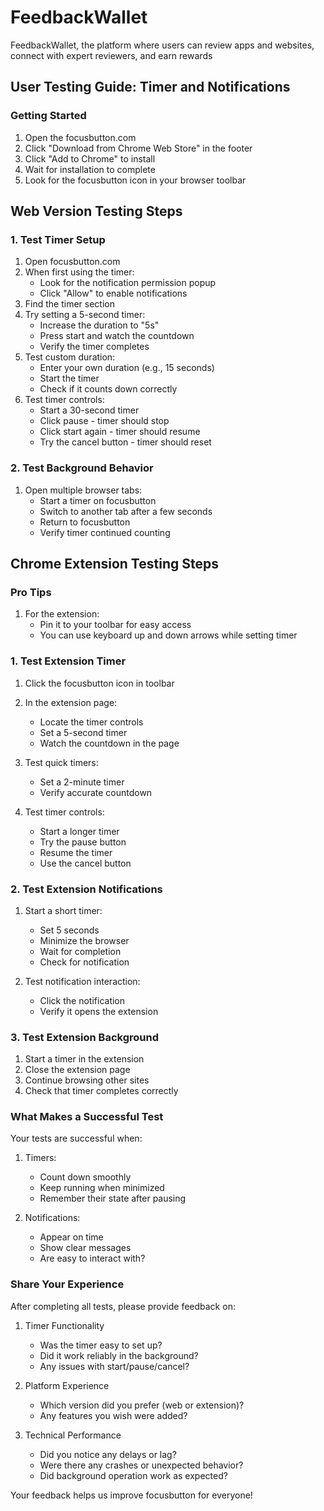 # FeedbackWallet

FeedbackWallet, the platform where users can review apps and websites, connect with expert reviewers, and earn rewards

## User Testing Guide: Timer and Notifications

### Getting Started
1. Open the focusbutton.com
2. Click "Download from Chrome Web Store" in the footer
3. Click "Add to Chrome" to install
4. Wait for installation to complete
5. Look for the focusbutton icon in your browser toolbar

## Web Version Testing Steps

### 1. Test Timer Setup
1. Open focusbutton.com
2. When first using the timer:
   - Look for the notification permission popup
   - Click "Allow" to enable notifications
3. Find the timer section
4. Try setting a 5-second timer:
   - Increase the duration to "5s"
   - Press start and watch the countdown
   - Verify the timer completes
5. Test custom duration:
   - Enter your own duration (e.g., 15 seconds)
   - Start the timer
   - Check if it counts down correctly
6. Test timer controls:
   - Start a 30-second timer
   - Click pause - timer should stop
   - Click start again - timer should resume
   - Try the cancel button - timer should reset

### 2. Test Background Behavior
1. Open multiple browser tabs:
   - Start a timer on focusbutton
   - Switch to another tab after a few seconds
   - Return to focusbutton
   - Verify timer continued counting

## Chrome Extension Testing Steps

### Pro Tips
1. For the extension:
   - Pin it to your toolbar for easy access
   - You can use keyboard up and down arrows while setting timer

### 1. Test Extension Timer
1. Click the focusbutton icon in toolbar
2. In the extension page:
   - Locate the timer controls
   - Set a 5-second timer
   - Watch the countdown in the page

3. Test quick timers:
   - Set a 2-minute timer
   - Verify accurate countdown

4. Test timer controls:
   - Start a longer timer
   - Try the pause button
   - Resume the timer
   - Use the cancel button

### 2. Test Extension Notifications
1. Start a short timer:
   - Set 5 seconds
   - Minimize the browser
   - Wait for completion
   - Check for notification

2. Test notification interaction:
   - Click the notification
   - Verify it opens the extension

### 3. Test Extension Background
1. Start a timer in the extension
2. Close the extension page
3. Continue browsing other sites
4. Check that timer completes correctly

### What Makes a Successful Test
Your tests are successful when:
1. Timers:
   - Count down smoothly
   - Keep running when minimized
   - Remember their state after pausing

2. Notifications:
   - Appear on time
   - Show clear messages
   - Are easy to interact with?



### Share Your Experience
After completing all tests, please provide feedback on:

1. Timer Functionality
   - Was the timer easy to set up?
   - Did it work reliably in the background?
   - Any issues with start/pause/cancel?

2. Platform Experience
   - Which version did you prefer (web or extension)?
   - Any features you wish were added?

3. Technical Performance
   - Did you notice any delays or lag?
   - Were there any crashes or unexpected behavior?
   - Did background operation work as expected?

Your feedback helps us improve focusbutton for everyone!